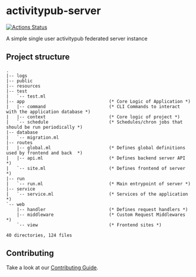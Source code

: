 # activitypub-server

[![Actions Status](https://github.com/gopiandcode/activitypub-server/workflows/CI/badge.svg)](https://github.com/gopiandcode/activitypub-server/actions)

A simple single user activitypub federated server instance

## Project structure

```
.
|-- logs
|-- public
|-- resources
|-- test
|   `-- test.ml
|-- app                                (* Core Logic of Application *)
|   |-- command                        (* CLI Commands to interact with the application database *)
|   |-- context                        (* Core logic of project *)
|   `-- schedule                       (* Schedules/chron jobs that should be run periodically *)
|-- database
|   `-- migration.ml
|-- routes
|   |-- global.ml                      (* Defines global definitions used by frontend and back  *)
|   |-- api.ml                         (* Defines backend server API *)
|   `-- site.ml                        (* Defines frontend of server *)
|-- run
|   `-- run.ml                         (* Main entrypoint of server *)
|-- service
|   `-- service.ml                     (* Services of the application *)
`-- web
    |-- handler                        (* Defines request handlers *)
    |-- middleware                     (* Custom Request Middlewares *)
    `-- view                           (* Frontend sites *)

40 directories, 124 files
```


## Contributing

Take a look at our [Contributing Guide](CONTRIBUTING.md).
